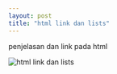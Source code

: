```yaml
---
layout: post
title: "html link dan lists"
---
```


penjelasan dan link pada html

![html link dan lists](/assets/images/gambartes.png)
